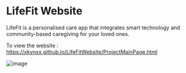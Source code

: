 # LifeFit Website
LifeFit is a personalised care app that integrates smart technology and community-based caregiving for your loved ones. 

To view the website : https://xkvnxx.github.io/LifeFitWebsite/ProjectMainPage.html

![image](https://github.com/xkvnxx/LifeFitWebsite/assets/132749552/0b1ad85a-50bd-4a83-b13c-e237a88aa42d)
